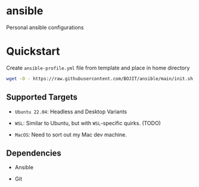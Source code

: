 # ansible
Personal ansible configurations

# Quickstart

Create `ansible-profile.yml` file from template and place in home directory

```bash
wget -O - https://raw.githubusercontent.com/BOJIT/ansible/main/init.sh | bash
```

## Supported Targets

- `Ubuntu 22.04`: Headless and Desktop Variants

- `WSL`: Similar to Ubuntu, but with `WSL`-specific quirks. (TODO)

- `MacOS`: Need to sort out my Mac dev machine.

## Dependencies

- Ansible

- Git
